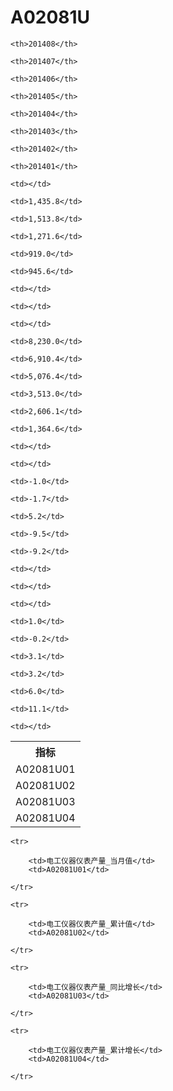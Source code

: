 A02081U
======


<table>

<tr>
    <th>指标</th>
    
    <th>201408</th>
    
    <th>201407</th>
    
    <th>201406</th>
    
    <th>201405</th>
    
    <th>201404</th>
    
    <th>201403</th>
    
    <th>201402</th>
    
    <th>201401</th>
    
</tr>


<tr>
    <td>A02081U01</td>
    
    <td></td>
    
    <td>1,435.8</td>
    
    <td>1,513.8</td>
    
    <td>1,271.6</td>
    
    <td>919.0</td>
    
    <td>945.6</td>
    
    <td></td>
    
    <td></td>
    

</tr>

<tr>
    <td>A02081U02</td>
    
    <td></td>
    
    <td>8,230.0</td>
    
    <td>6,910.4</td>
    
    <td>5,076.4</td>
    
    <td>3,513.0</td>
    
    <td>2,606.1</td>
    
    <td>1,364.6</td>
    
    <td></td>
    

</tr>

<tr>
    <td>A02081U03</td>
    
    <td></td>
    
    <td>-1.0</td>
    
    <td>-1.7</td>
    
    <td>5.2</td>
    
    <td>-9.5</td>
    
    <td>-9.2</td>
    
    <td></td>
    
    <td></td>
    

</tr>

<tr>
    <td>A02081U04</td>
    
    <td></td>
    
    <td>1.0</td>
    
    <td>-0.2</td>
    
    <td>3.1</td>
    
    <td>3.2</td>
    
    <td>6.0</td>
    
    <td>11.1</td>
    
    <td></td>
    

</tr>


</table>

<table>
    
    <tr>

        <td>电工仪器仪表产量_当月值</td>
        <td>A02081U01</td>

    </tr>
    
    <tr>

        <td>电工仪器仪表产量_累计值</td>
        <td>A02081U02</td>

    </tr>
    
    <tr>

        <td>电工仪器仪表产量_同比增长</td>
        <td>A02081U03</td>

    </tr>
    
    <tr>

        <td>电工仪器仪表产量_累计增长</td>
        <td>A02081U04</td>

    </tr>
    
</table>